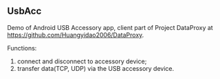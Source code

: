 ## UsbAcc

Demo of Android USB Accessory app, client part of Project DataProxy at https://github.com/Huangyidao2006/DataProxy.

Functions:
1. connect and disconnect to accessory device;
2. transfer data(TCP, UDP) via the USB accessory device.